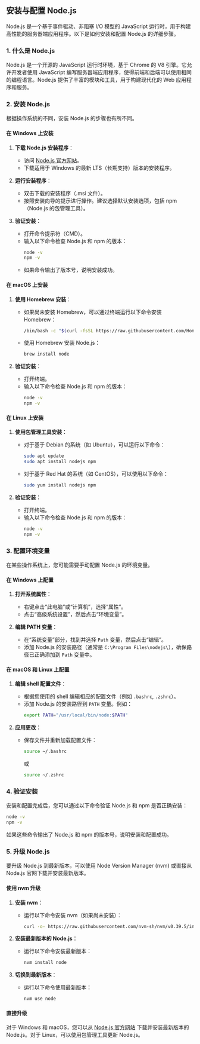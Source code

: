 
## 安装与配置 Node.js

Node.js 是一个基于事件驱动、非阻塞 I/O 模型的 JavaScript 运行时，用于构建高性能的服务器端应用程序。以下是如何安装和配置 Node.js 的详细步骤。

### 1. 什么是 Node.js

Node.js 是一个开源的 JavaScript 运行时环境，基于 Chrome 的 V8 引擎。它允许开发者使用 JavaScript 编写服务器端应用程序，使得前端和后端可以使用相同的编程语言。Node.js 提供了丰富的模块和工具，用于构建现代化的 Web 应用程序和服务。

### 2. 安装 Node.js

根据操作系统的不同，安装 Node.js 的步骤也有所不同。

#### **在 Windows 上安装**

1. **下载 Node.js 安装程序**：
   - 访问 [Node.js 官方网站](https://nodejs.org/)。
   - 下载适用于 Windows 的最新 LTS（长期支持）版本的安装程序。

2. **运行安装程序**：
   - 双击下载的安装程序（.msi 文件）。
   - 按照安装向导的提示进行操作。建议选择默认安装选项，包括 npm（Node.js 的包管理工具）。

3. **验证安装**：
   - 打开命令提示符（CMD）。
   - 输入以下命令检查 Node.js 和 npm 的版本：
     ```bash
     node -v
     npm -v
     ```
   - 如果命令输出了版本号，说明安装成功。

#### **在 macOS 上安装**

1. **使用 Homebrew 安装**：
   - 如果尚未安装 Homebrew，可以通过终端运行以下命令安装 Homebrew：
     ```bash
     /bin/bash -c "$(curl -fsSL https://raw.githubusercontent.com/Homebrew/install/HEAD/install.sh)"
     ```
   - 使用 Homebrew 安装 Node.js：
     ```bash
     brew install node
     ```

2. **验证安装**：
   - 打开终端。
   - 输入以下命令检查 Node.js 和 npm 的版本：
     ```bash
     node -v
     npm -v
     ```

#### **在 Linux 上安装**

1. **使用包管理工具安装**：
   - 对于基于 Debian 的系统（如 Ubuntu），可以运行以下命令：
     ```bash
     sudo apt update
     sudo apt install nodejs npm
     ```
   - 对于基于 Red Hat 的系统（如 CentOS），可以使用以下命令：
     ```bash
     sudo yum install nodejs npm
     ```

2. **验证安装**：
   - 打开终端。
   - 输入以下命令检查 Node.js 和 npm 的版本：
     ```bash
     node -v
     npm -v
     ```

### 3. 配置环境变量

在某些操作系统上，您可能需要手动配置 Node.js 的环境变量。

#### **在 Windows 上配置**

1. **打开系统属性**：
   - 右键点击“此电脑”或“计算机”，选择“属性”。
   - 点击“高级系统设置”，然后点击“环境变量”。

2. **编辑 PATH 变量**：
   - 在“系统变量”部分，找到并选择 `Path` 变量，然后点击“编辑”。
   - 添加 Node.js 的安装路径（通常是 `C:\Program Files\nodejs\`），确保路径已正确添加到 `Path` 变量中。

#### **在 macOS 和 Linux 上配置**

1. **编辑 shell 配置文件**：
   - 根据您使用的 shell 编辑相应的配置文件（例如 `.bashrc`, `.zshrc`）。
   - 添加 Node.js 的安装路径到 `PATH` 变量。例如：
     ```bash
     export PATH="/usr/local/bin/node:$PATH"
     ```

2. **应用更改**：
   - 保存文件并重新加载配置文件：
     ```bash
     source ~/.bashrc
     ```
     或
     ```bash
     source ~/.zshrc
     ```

### 4. 验证安装

安装和配置完成后，您可以通过以下命令验证 Node.js 和 npm 是否正确安装：

```bash
node -v
npm -v
```

如果这些命令输出了 Node.js 和 npm 的版本号，说明安装和配置成功。

### 5. 升级 Node.js

要升级 Node.js 到最新版本，可以使用 Node Version Manager (nvm) 或直接从 Node.js 官网下载并安装最新版本。

#### **使用 nvm 升级**

1. **安装 nvm**：
   - 运行以下命令安装 nvm（如果尚未安装）：
     ```bash
     curl -o- https://raw.githubusercontent.com/nvm-sh/nvm/v0.39.5/install.sh | bash
     ```

2. **安装最新版本的 Node.js**：
   - 运行以下命令安装最新版本：
     ```bash
     nvm install node
     ```

3. **切换到最新版本**：
   - 运行以下命令使用最新版本：
     ```bash
     nvm use node
     ```

#### **直接升级**

对于 Windows 和 macOS，您可以从 [Node.js 官方网站](https://nodejs.org/) 下载并安装最新版本的 Node.js。对于 Linux，可以使用包管理工具更新 Node.js。
